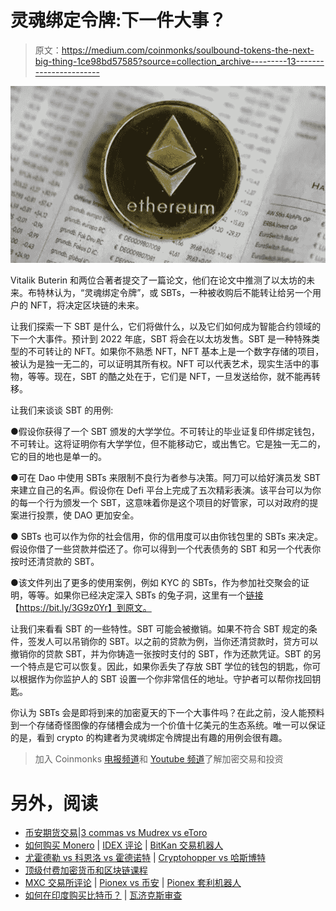 # 灵魂绑定令牌:下一件大事？

> 原文：<https://medium.com/coinmonks/soulbound-tokens-the-next-big-thing-1ce98bd57585?source=collection_archive---------13----------------------->

![](img/6526dea83ecab2dbb0ac6c05d011041f.png)

Vitalik Buterin 和两位合著者提交了一篇论文，他们在论文中推测了以太坊的未来。布特林认为，“灵魂绑定令牌”，或 SBTs，一种被收购后不能转让给另一个用户的 NFT，将决定区块链的未来。

让我们探索一下 SBT 是什么，它们将做什么，以及它们如何成为智能合约领域的下一个大事件。预计到 2022 年底，SBT 将会在以太坊发售。SBT 是一种特殊类型的不可转让的 NFT。如果你不熟悉 NFT，NFT 基本上是一个数字存储的项目，被认为是独一无二的，可以证明其所有权。NFT 可以代表艺术，现实生活中的事物，等等。现在，SBT 的酷之处在于，它们是 NFT，一旦发送给你，就不能再转移。

让我们来谈谈 SBT 的用例:

●假设你获得了一个 SBT 颁发的大学学位。不可转让的毕业证复印件绑定钱包，不可转让。这将证明你有大学学位，但不能移动它，或出售它。它是独一无二的，它的目的地也是单一的。

●可在 Dao 中使用 SBTs 来限制不良行为者参与决策。阿刀可以给好演员发 SBT 来建立自己的名声。假设你在 Defi 平台上完成了五次精彩表演。该平台可以为你的每一个行为颁发一个 SBT，这意味着你是这个项目的好管家，可以对政府的提案进行投票，使 DAO 更加安全。

● SBTs 也可以作为你的社会信用，你的信用度可以由你钱包里的 SBTs 来决定。假设你借了一些贷款并偿还了。你可以得到一个代表债务的 SBT 和另一个代表你按时还清贷款的 SBT。

●该文件列出了更多的使用案例，例如 KYC 的 SBTs，作为参加社交聚会的证明，等等。如果你已经决定深入 SBTs 的兔子洞，这里有一个[链接](https://bit.ly/3G9z0Yr)【https://bit.ly/3G9z0Yr】到原文。

让我们来看看 SBT 的一些特性。SBT 可能会被撤销。如果不符合 SBT 规定的条件，签发人可以吊销你的 SBT。以之前的贷款为例，当你还清贷款时，贷方可以撤销你的贷款 SBT，并为你铸造一张按时支付的 SBT，作为还款凭证。SBT 的另一个特点是它可以恢复。因此，如果你丢失了存放 SBT 学位的钱包的钥匙，你可以根据作为你监护人的 SBT 设置一个你非常信任的地址。守护者可以帮你找回钥匙。

你认为 SBTs 会是即将到来的加密夏天的下一个大事件吗？在此之前，没人能预料到一个存储奇怪图像的存储槽会成为一个价值十亿美元的生态系统。唯一可以保证的是，看到 crypto 的构建者为灵魂绑定令牌提出有趣的用例会很有趣。

> 加入 Coinmonks [电报频道](https://t.me/coincodecap)和 [Youtube 频道](https://www.youtube.com/c/coinmonks/videos)了解加密交易和投资

# 另外，阅读

*   [币安期货交易](https://coincodecap.com/binance-futures-trading)|[3 commas vs Mudrex vs eToro](https://coincodecap.com/mudrex-3commas-etoro)
*   [如何购买 Monero](https://coincodecap.com/buy-monero) | [IDEX 评论](https://coincodecap.com/idex-review) | [BitKan 交易机器人](https://coincodecap.com/bitkan-trading-bot)
*   [尤霍德勒 vs 科恩洛 vs 霍德诺特](/coinmonks/youhodler-vs-coinloan-vs-hodlnaut-b1050acde55a) | [Cryptohopper vs 哈斯博特](https://coincodecap.com/cryptohopper-vs-haasbot)
*   [顶级付费加密货币和区块链课程](https://coincodecap.com/blockchain-courses)
*   [MXC 交易所评论](/coinmonks/mxc-exchange-review-3af0ec1cba8c) | [Pionex vs 币安](https://coincodecap.com/pionex-vs-binance) | [Pionex 套利机器人](https://coincodecap.com/pionex-arbitrage-bot)
*   [如何在印度购买比特币？](/coinmonks/buy-bitcoin-in-india-feb50ddfef94) | [瓦济克斯审查](/coinmonks/wazirx-review-5c811b074f5b)